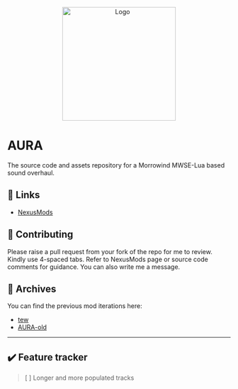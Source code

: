 
<!-- PROJECT LOGO -->
<br />
<div align="center">
  <a href="https://github.com/tewlwolow/AURA">
    <img src="https://staticdelivery.nexusmods.com/mods/100/images/thumbnails/48255/48255-1655153203-1759099991.png" alt="Logo" width="256">
  </a>
</div>

<!-- Main -->
# AURA

The source code and assets repository for a Morrowind MWSE-Lua based sound overhaul.

<!-- Links -->
## :link: Links

- [NexusMods](https://www.nexusmods.com/morrowind/mods/48255)

<!-- Contributing -->
## :jigsaw: Contributing

Please raise a pull request from your fork of the repo for me to review. Kindly use 4-spaced tabs.
Refer to NexusMods page or source code comments for guidance. You can also write me a message.

<!-- Contributing -->
## :briefcase: Archives

You can find the previous mod iterations here:
-  [tew](https://github.com/tewlwolow/tew)
-  [AURA-old](https://github.com/tewlwolow/AURA-old)

---
## :heavy_check_mark: Feature tracker
> [ ] Longer and more populated tracks
